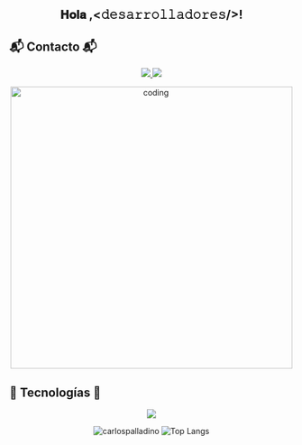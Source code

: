 <!-- Título -->
<h2 align="center">
  <a id="user-content--𝐇𝐨𝐥𝐚-Devs--" class="anchor" aria-hidden="true" tabindex="-1" href="#-𝐇𝐨𝐥𝐚-Devs--">

  </a> 
  𝐇𝐨𝐥𝐚 ,<𝚍𝚎𝚜𝚊𝚛𝚛𝚘𝚕𝚕𝚊𝚍𝚘𝚛𝚎𝚜/>! 

</h2>

<!-- Subtítulo de Contacto con emoji -->
<h2 align="left">📬 Contacto 📬</h2>

<!-- Enlaces de LinkedIn y correo electrónico uno al lado del otro con iconos -->
<p align="center">
  <a href="https://www.linkedin.com/in/carlos-palladino/" target="_blank">
    <img src="https://img.shields.io/badge/-Carlos%20Palladino-blue?style=flat-square&logo=Linkedin&logoColor=white&link=https://www.linkedin.com/in/carlos-palladino/" style="max-width: 100%;" />
  </a>

<a href="mailto:carlosezequiel19palladino@gmail.com" target="_blank">
    <img src="https://img.shields.io/badge/-carlosezequiel19palladino@gmail.com-c14438?style=flat-square&logo=Gmail&logoColor=white&link=mailto:carlosezequiel19palladino@gmail.com" style="max-width: 100%;" />
</a>

</p>

<!-- Gif de programación -->
<p align="center">
  <img alt="coding" width="500" src="https://media.giphy.com/media/jTNG3RF6EwbkpD4LZx/giphy.gif">
</p>

<!-- Subtítulo de Tecnologías con emoji -->
<h2 align="left">🚀 Tecnologías 🚀</h2>

<!-- Iconos de tecnologías -->
<p align="center">
  <a href="https://skillicons.dev">
    <img src="https://skillicons.dev/icons?i=git,angular,cs,css,dotnet,figma,git,bootstrap,github,html,js,mysql,nodejs,postman,react,vscode,visualstudio,bootrap&perline=10" />
  </a>
</p>
<!-- Estadísticas de lenguajes y GitHub con alturas y anchos iguales al final -->
<p align="center">
<img src="https://github-readme-stats.vercel.app/api?username=carlospalladino&show_icons=true&icon_color=CE1D2D&text_color=718096&bg_color=00000000&hide_title=true&hide_border=true" alt="carlospalladino" />

<img src="https://github-readme-stats.vercel.app/api/top-langs/?username=carlospalladino&show_icons=true&icon_color=CE1D2D&text_color=718096&bg_color=00000000&hide_title=true&hide_border=true" alt="Top Langs" />

</p>
